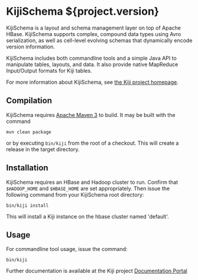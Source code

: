 KijiSchema ${project.version}
=============================

KijiSchema is a layout and schema management layer on top of Apache
HBase. KijiSchema supports complex, compound data types using Avro
serialization, as well as cell-level evolving schemas that dynamically
encode version information.

KijiSchema includes both commandline tools and a simple Java API to
manipulate tables, layouts, and data. It also provide native MapReduce
Input/Output formats for Kiji tables.

For more information about KijiSchema, see
[the Kiji project homepage](http://www.kiji.org).

Compilation
-----------

KijiSchema requires [Apache Maven 3](http://maven.apache.org/download.html) to build. It
may be built with the command

    mvn clean package

or by executing `bin/kiji` from the root of a checkout. This will create a release in the
target directory.

Installation
------------

KijiSchema requires an HBase and Hadoop cluster to run. Confirm that `$HADOOP_HOME` and
`$HBASE_HOME` are set appropriately. Then issue the following command from your KijiSchema
root directory:

    bin/kiji install

This will install a Kiji instance on the hbase cluster named 'default'.

Usage
-----

For commandline tool usage, issue the command:

    bin/kiji

Further documentation is available at the Kiji project
[Documentation Portal](http://docs.kiji.org)

